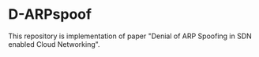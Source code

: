 # D-ARPspoof

This repository is implementation of paper "Denial of ARP Spoofing in SDN enabled Cloud Networking". 
